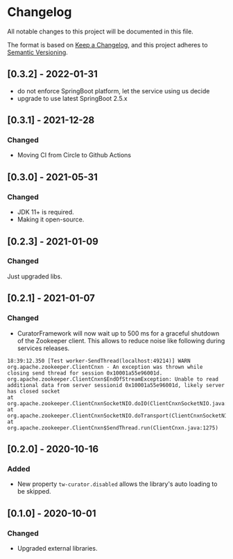# Changelog

All notable changes to this project will be documented in this file.

The format is based on [Keep a Changelog](https://keepachangelog.com/en/1.0.0/), and this project adheres
to [Semantic Versioning](https://semver.org/spec/v2.0.0.html).

## [0.3.2] - 2022-01-31

* do not enforce SpringBoot platform, let the service using us decide
* upgrade to use latest SpringBoot 2.5.x

## [0.3.1] - 2021-12-28

### Changed

* Moving CI from Circle to Github Actions

## [0.3.0] - 2021-05-31

### Changed

- JDK 11+ is required.
- Making it open-source.

## [0.2.3] - 2021-01-09

### Changed

Just upgraded libs.

## [0.2.1] - 2021-01-07

### Changed

- CuratorFramework will now wait up to 500 ms for a graceful shutdown of the Zookeeper client. This allows to reduce noise like following during
  services releases.

```
18:39:12.350 [Test worker-SendThread(localhost:49214)] WARN  org.apache.zookeeper.ClientCnxn - An exception was thrown while closing send thread for session 0x10001a55e96001d.
org.apache.zookeeper.ClientCnxn$EndOfStreamException: Unable to read additional data from server sessionid 0x10001a55e96001d, likely server has closed socket
at org.apache.zookeeper.ClientCnxnSocketNIO.doIO(ClientCnxnSocketNIO.java:77)
at org.apache.zookeeper.ClientCnxnSocketNIO.doTransport(ClientCnxnSocketNIO.java:350)
at org.apache.zookeeper.ClientCnxn$SendThread.run(ClientCnxn.java:1275)
```

## [0.2.0] - 2020-10-16

### Added

- New property `tw-curator.disabled` allows the library's auto loading to be skipped.

## [0.1.0] - 2020-10-01

### Changed

- Upgraded external libraries.
